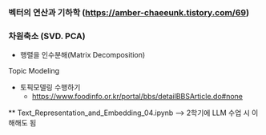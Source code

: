 
### 벡터의 연산과 기하학 (https://amber-chaeeunk.tistory.com/69)

### 차원축소 (SVD. PCA)
- 행렬을 인수분해(Matrix Decomposition)

Topic Modeling
- 토픽모델링 수행하기
  * https://www.foodinfo.or.kr/portal/bbs/detailBBSArticle.do#none

** Text_Representation_and_Embedding_04.ipynb --> 2학기에 LLM 수업 시 이해해도 됨

